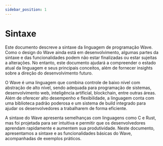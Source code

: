 ```yaml
---
sidebar_position: 1
---
```


# Sintaxe

Este documento descreve a sintaxe da linguagem de programação Wave. Como o design do Wave ainda está em desenvolvimento, algumas partes da sintaxe e das funcionalidades podem não estar finalizadas ou estar sujeitas a alterações.
No entanto, este documento ajudará a compreender o estado atual da linguagem e seus principais conceitos, além de fornecer insights sobre a direção do desenvolvimento futuro.

O Wave é uma linguagem que combina controle de baixo nível com abstração de alto nível, sendo adequada para programação de sistemas, desenvolvimento web, inteligência artificial, blockchain, entre outras áreas.
Além de oferecer alto desempenho e flexibilidade, a linguagem conta com uma biblioteca padrão poderosa e um sistema de build integrado para ajudar os desenvolvedores a trabalharem de forma eficiente.

A sintaxe do Wave apresenta semelhanças com linguagens como C e Rust, mas foi projetada para ser intuitiva e permitir que os desenvolvedores aprendam rapidamente e aumentem sua produtividade.
Neste documento, apresentamos a sintaxe e as funcionalidades básicas do Wave, acompanhadas de exemplos práticos.
